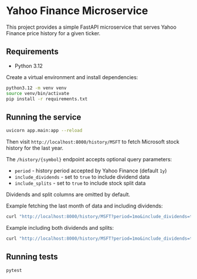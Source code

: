# Yahoo Finance Microservice

This project provides a simple FastAPI microservice that serves Yahoo Finance price history for a given ticker.

## Requirements

- Python 3.12

Create a virtual environment and install dependencies:

```bash
python3.12 -m venv venv
source venv/bin/activate
pip install -r requirements.txt
```

## Running the service

```bash
uvicorn app.main:app --reload
```

Then visit `http://localhost:8000/history/MSFT` to fetch Microsoft stock history for the last year.

The `/history/{symbol}` endpoint accepts optional query parameters:

* `period` - history period accepted by Yahoo Finance (default `1y`)
* `include_dividends` - set to `true` to include dividend data
* `include_splits` - set to `true` to include stock split data

Dividends and split columns are omitted by default.

Example fetching the last month of data and including dividends:

```bash
curl "http://localhost:8000/history/MSFT?period=1mo&include_dividends=true"
```

Example including both dividends and splits:

```bash
curl "http://localhost:8000/history/MSFT?period=1mo&include_dividends=true&include_splits=true"
```

## Running tests

```bash
pytest
```
